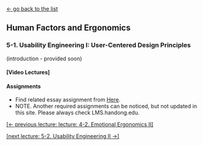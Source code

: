 [← go back to the list](README.md)

## Human Factors and Ergonomics

### 5-1. Usability Engineering I: User-Centered Design Principles

(introduction - provided soon)

#### [Video Lectures]


#### Assignments
- Find related essay assignment from [Here](HFE_Essays.md).
- NOTE. Another required assignments can be noticed, but not updated in this site. Please always check LMS.handong.edu.



[[← previous lecture: lecture: 4-2. Emotional Ergonomics II]](HFE04_2.md)

[[next lecture: 5-2. Usability Engineering II →]](HFE05_2.md)